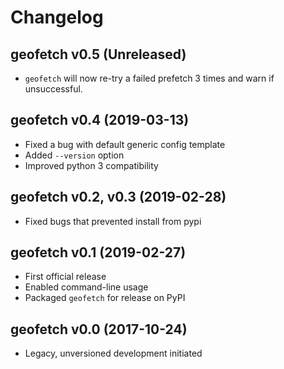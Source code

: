 # Changelog

## geofetch v0.5 (Unreleased)

- `geofetch` will now re-try a failed prefetch 3 times and warn if unsuccessful.

## geofetch v0.4 (2019-03-13)

- Fixed a bug with default generic config template
- Added `--version` option
- Improved python 3 compatibility

## geofetch v0.2, v0.3 (2019-02-28)

- Fixed bugs that prevented install from pypi

## geofetch v0.1 (2019-02-27)

- First official release
- Enabled command-line usage
- Packaged `geofetch` for release on PyPI


## geofetch v0.0 (2017-10-24)
  
  - Legacy, unversioned development initiated
